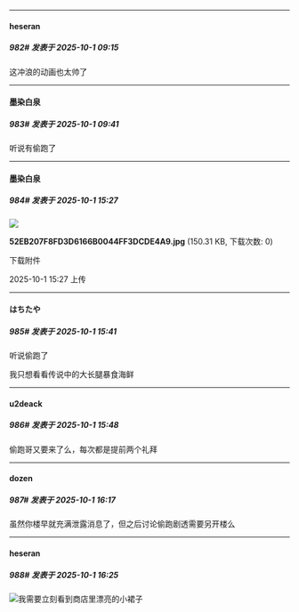 ﻿
*****

####  heseran  
##### 982#       发表于 2025-10-1 09:15

这冲浪的动画也太帅了


*****

####  墨染白泉  
##### 983#       发表于 2025-10-1 09:41

听说有偷跑了


*****

####  墨染白泉  
##### 984#       发表于 2025-10-1 15:27

<img src="https://img.stage1st.com/forum/202510/01/152734j0laylpjkvdvy1ll.jpg" referrerpolicy="no-referrer">

<strong>52EB207F8FD3D6166B0044FF3DCDE4A9.jpg</strong> (150.31 KB, 下载次数: 0)

下载附件

2025-10-1 15:27 上传


*****

####  はちたや  
##### 985#       发表于 2025-10-1 15:41

听说偷跑了

我只想看看传说中的大长腿暴食海鲜


*****

####  u2deack  
##### 986#       发表于 2025-10-1 15:48

偷跑哥又要来了么，每次都是提前两个礼拜


*****

####  dozen  
##### 987#       发表于 2025-10-1 16:17

虽然你楼早就充满泄露消息了，但之后讨论偷跑剧透需要另开楼么


*****

####  heseran  
##### 988#       发表于 2025-10-1 16:25

<img src="https://static.stage1st.com/image/smiley/face2017/127.png" referrerpolicy="no-referrer">我需要立刻看到商店里漂亮的小裙子

